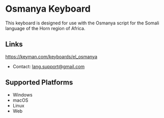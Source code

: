 Osmanya Keyboard
=====================

This keyboard is designed for use with the Osmanya script for the Somali language of the Horn region of Africa.

Links
-----
https://keyman.com/keyboards/el_osmanya

 * Contact:  lang.support@gmail.com 

Supported Platforms
-------------------
 * Windows
 * macOS
 * Linux
 * Web
